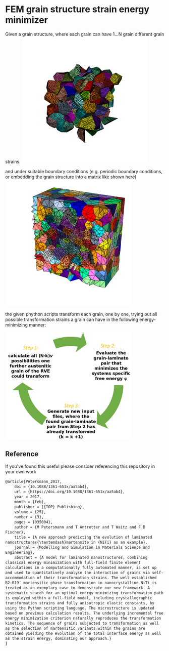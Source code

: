 # FEM grain structure strain energy minimizer

Given a grain structure, where each grain can have 1...N grain different grain strains.
<img src="https://raw.githubusercontent.com/ManuelPetersmann/FEM_grain_structure_strain_energy_minimizer/master/img17.png" width="400">
<!-- ![](https://raw.githubusercontent.com/ManuelPetersmann/FEM_grain_structure_strain_energy_minimizer/master/img17.png | width=100)  -->

and under suitable boundary conditions (e.g. periodic boundary conditions, or embedding the grain structure into a matrix like shown here)
<img src="https://raw.githubusercontent.com/ManuelPetersmann/FEM_grain_structure_strain_energy_minimizer/master/img16.png" width="400">
<!-- ![test](https://raw.githubusercontent.com/ManuelPetersmann/FEM_grain_structure_strain_energy_minimizer/master/img16.png | width=100)  -->

the given phython scripts transform each grain, one by one, trying out all possible transformation strains a grain can have in the following energy-minimizing manner:

<img src="https://raw.githubusercontent.com/ManuelPetersmann/FEM_grain_structure_strain_energy_minimizer/master/procedure_IEMA.JPG" width="400">

## Reference
If you've found this useful please consider referencing this repository in your own work
```
@article{Petersmann_2017,
	doi = {10.1088/1361-651x/aa5ab4},
	url = {https://doi.org/10.1088/1361-651x/aa5ab4},
	year = 2017,
	month = {feb},
	publisher = {{IOP} Publishing},
	volume = {25},
	number = {3},
	pages = {035004},
	author = {M Petersmann and T Antretter and T Waitz and F D Fischer},
	title = {A new approach predicting the evolution of laminated nanostructures{\textemdash}martensite in {NiTi} as an example},
	journal = {Modelling and Simulation in Materials Science and Engineering},
	abstract = {A model for laminated nanostructures, combining classical energy minimization with full-field finite element calculations in a computationally fully automated manner, is set up and used to quantitatively analyse the interaction of grains via self-accommodation of their transformation strains. The well established B2–B19’ martensitic phase transformation in nanocrystalline NiTi is treated as an exemplary case to demonstrate our new framework. A systematic search for an optimal energy minimizing transformation path is employed within a full-field model, including crystallographic transformation strains and fully anisotropic elastic constants, by using the Python scripting language. The microstructure is updated based on previous calculation results. The underlying incremental free energy minimization criterion naturally reproduces the transformation kinetics. The sequence of grains subjected to transformation as well as the selection of martensitic variants within the grains are obtained yielding the evolution of the total interface energy as well as the strain energy, dominating our approach.}
}
```
